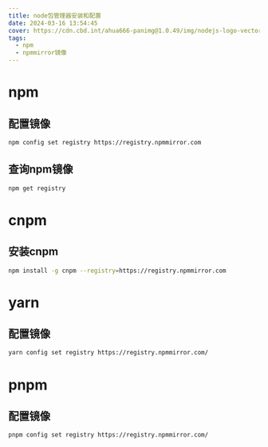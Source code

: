 ```yaml
---
title: node包管理器安装和配置
date: 2024-03-16 13:54:45
cover: https://cdn.cbd.int/ahua666-panimg@1.0.49/img/nodejs-logo-vector-png-desktop-background-2560.png
tags:
  - npm
  - npmmirror镜像
---
```


# npm
## 配置镜像
```bash
npm config set registry https://registry.npmmirror.com
```

## 查询npm镜像

```bash
npm get registry 
```

# cnpm
## 安装cnpm
```bash
npm install -g cnpm --registry=https://registry.npmmirror.com
```

# yarn
## 配置镜像
```bash
yarn config set registry https://registry.npmmirror.com/
```

# pnpm

## 配置镜像
```bash
pnpm config set registry https://registry.npmmirror.com/
```
